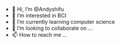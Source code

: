 - 👋 Hi, I’m @Andyshifu
- 👀 I’m interested in BCI
- 🌱 I’m currently learning computer science
- 💞️ I’m looking to collaborate on ...
- 📫 How to reach me ...

<!---
Andyshifu/Andyshifu is a ✨ special ✨ repository because its `README.md` (this file) appears on your GitHub profile.
You can click the Preview link to take a look at your changes.
--->
